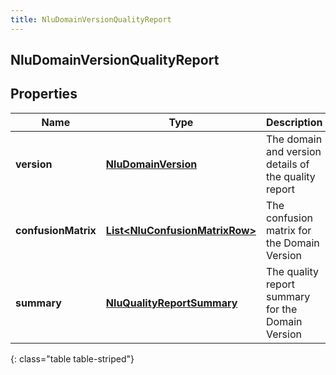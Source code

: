 ```yaml
---
title: NluDomainVersionQualityReport
---
```


## NluDomainVersionQualityReport

## Properties

| Name                | Type                                                                                   | Description                                          | Notes |
| ------------------- | -------------------------------------------------------------------------------------- | ---------------------------------------------------- | ----- |
| **version**         | <!----><!---->[**NluDomainVersion**](NluDomainVersion.md)<!---->                       | The domain and version details of the quality report |       |
| **confusionMatrix** | <!----><!---->[**List&lt;NluConfusionMatrixRow&gt;**](NluConfusionMatrixRow.md)<!----> | The confusion matrix for the Domain Version          |       |
| **summary**         | <!----><!---->[**NluQualityReportSummary**](NluQualityReportSummary.md)<!---->         | The quality report summary for the Domain Version    |       |

{: class="table table-striped"}

